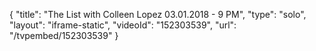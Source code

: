 {
    "title": "The List with Colleen Lopez 03.01.2018 - 9 PM",
    "type": "solo",
    "layout": "iframe-static",
    "videoId": "152303539",
    "url": "\/tvpembed\/152303539"
}